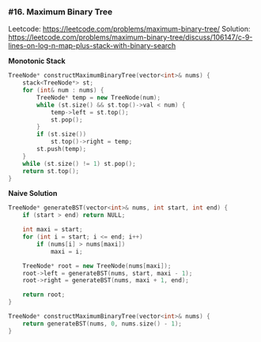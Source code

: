 ### #16. Maximum Binary Tree

Leetcode: https://leetcode.com/problems/maximum-binary-tree/
Solution: https://leetcode.com/problems/maximum-binary-tree/discuss/106147/c-9-lines-on-log-n-map-plus-stack-with-binary-search

**Monotonic Stack**
```cpp
TreeNode* constructMaximumBinaryTree(vector<int>& nums) {
    stack<TreeNode*> st;
    for (int& num : nums) {
        TreeNode* temp = new TreeNode(num);
        while (st.size() && st.top()->val < num) {
            temp->left = st.top();
            st.pop();
        }
        if (st.size())
            st.top()->right = temp;
        st.push(temp);
    }
    while (st.size() != 1) st.pop();
    return st.top();
}
 ```
 
**Naive Solution**
```cpp
TreeNode* generateBST(vector<int>& nums, int start, int end) {
    if (start > end) return NULL;

    int maxi = start;
    for (int i = start; i <= end; i++)
        if (nums[i] > nums[maxi])
            maxi = i;

    TreeNode* root = new TreeNode(nums[maxi]);
    root->left = generateBST(nums, start, maxi - 1);
    root->right = generateBST(nums, maxi + 1, end);

    return root;
}

TreeNode* constructMaximumBinaryTree(vector<int>& nums) {
    return generateBST(nums, 0, nums.size() - 1);
}
 ```
